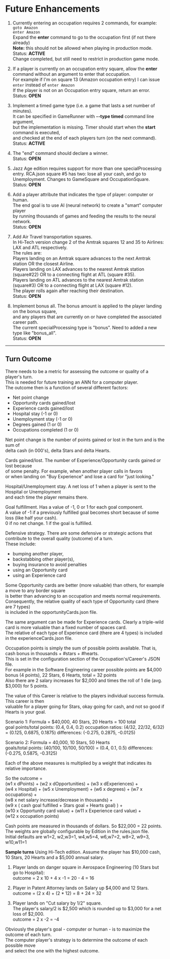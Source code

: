 # Future Enhancements

1. Currently entering an occupation requires 2 commands, for example:<br>
	`goto Amazon`<br>
	`enter Amazon`<br>
Expand the **enter** command to go to the occupation first (if not there already)<br>
**Note:** this should not be allowed when playing in production mode.<br>
Status: **ACTIVE**<br>
Change completed, but still need to restrict in production game mode.</p>

2. If a player is currently on an occupation entry square, allow the **enter**
command without an argument to enter that occupation.<br>
For example if I'm on square 13 (Amazon occupation entry) I can issue
`enter` instead of `enter Amazon`<br>
If the player is not on an Occupation entry square, return an error.<br>
Status: **OPEN**</p>

3. Implement a timed game type (i.e. a game that lasts a set number of minutes).<br>
It can be specified in GameRunner with **--type timed** command line argument,<br>
but the implementation is missing. Timer should start when the **start** command is executed,<br>
and checked at the end of each players turn (on the next command).
Status: **ACTIVE**</p>

4. The "end" command should declare a winner.<br>
Status: **OPEN**</p>

5. Jazz Age edition requires support for more than one specialProcessing entry.
RCA.json square #5 has two: lose all your cash, and go to Unemployment.
Changes to GameSquare and OccupationSquare.
Status: **OPEN**</p>

6. Add a player attribute that indicates the type of player: computer or human.<br>
The end goal is to use AI (neural network) to create a "smart" computer player<br>
by running thousands of games and feeding the results to the neural network.<br>
Status: **OPEN**</p>

7. Add Air Travel transportation squares.<br>
In Hi-Tech version change 2 of the Amtrak squares 12 and 35 to Airlines: LAX and ATL respectively.<br>
The rules are:<br>
Players landing on an Amtrak square advances to the next Amtrak station OR the closest Airline.<br>
Players landing on LAX advances to the nearest Amtrak station (square#22) OR to a connecting flight at ATL (square #35).<br>
Players landing on ATL advances to the nearest Amtrak station (square#3) OR to a connecting flight at LAX (square #12).<br>
The player rolls again after reaching their destination.<br>
Status: **OPEN** </p>

8. Implement bonus all. The bonus amount is applied to the player landing on the bonus square,<br>
and any players that are currently on  or have completed the associated career path.<br>
The current specialProcessing type is "bonus". Need to added a new type like "bonus_all".<br>
Status: **OPEN** </p>

---
## Turn Outcome
There needs to be a metric for assessing the outcome or quality of a player's turn.<br>
This is needed for future training an ANN for a computer player.<br>
The outcome then is a function of several different factors:
- Net point change
- Opportunity cards gained/lost
- Experience cards gained/lost
- Hospital stay (-1 or 0)
- Unemployment stay (-1 or 0)
- Degrees gained (1 or 0)
- Occupations completed (1 or 0)

Net point change is the number of points gained or lost in the turn and is the sum of<br>
delta cash (in 000's), delta Stars and delta Hearts.<br>

Cards gained/lost. The number of Experience/Opportunity cards gained or lost because  
of some penalty. For example, when another player calls in favors  
or when landing on "Buy Experience" and lose a card for "just looking."

Hospital/Unemployment stay. A net loss of 1 when a player is sent to the Hospital or Unemployment  
and each time the player remains there.  

Goal fulfillment. Has a value of -1, 0 or 1 for each goal component.  
A value of -1 if a previously fulfilled goal becomes short because of some loss (like half your cash).  
0 if no net change. 1 if the goal is fulfilled.

Defensive strategy. There are some defensive or strategic actions that contribute to the overall quality (outcome) of a turn.  
These include: 
- bumping another player, 
- backstabbing other player(s), 
- buying insurance to avoid penalties
- using an Opportunity card  
- using an Experience card

Some Opportunity cards are better (more valuable) than others, for example a move to any border square  
is better than advancing to an occupation and meets normal requirements.  
Consequently, the relative quality of each type of Opportunity card (there are 7 types)  
is included in the opportunityCards.json file.

The same argument can be made for Experience cards. Clearly a triple-wild card is more valuable than a fixed number of spaces card.  
The relative of each type of Experience card (there are 4 types) is included in the experienceCards.json file.

Occupation points is simply the sum of possible points available. That is, cash bonus in thousands + #stars + #hearts.  
This is set in the configuration section of the Occupation's/Career's JSON file.  
For example in the Software Engineering career possible points are $4,000 bonus (4 points), 22 Stars, 6 Hearts, total = 32 points  
Also there are 2 salary increases for $2,000 and times the roll of 1 die (avg. $3,000) for 5 points.

The value of this Career is relative to the players individual success formula. This career is then  
valuable for a player going for Stars, okay going for cash, and not so good if Hearts is your goal.  

Scenario 1: Formula = $40,000, 40 Stars, 20 Hearts = 100 total  
goal points/total points:                (0.4,   0.4,    0.2)
occupation ratios: (4/32, 22/32, 6/32) = (0.125, 0.6875, 0.1875)
differences: (-0.275, 0.2875, -0.0125)

Scenario 2: Formula = 40,000, 10 Stars, 50 Hearts  
goals/total points: (40/100, 10/100, 50/100) = (0.4, 0.1, 0.5)
differences: (-0.275, 0.5875, -0.3125)


Each of the above measures is multiplied by a weight that indicates its relative importance.<br>

So the outcome = <br>
(w1 x dPoints) + (w2 x dOpportunities) + (w3 x dExperiences) + <br>
(w4 x Hospital) + (w5 x Unemployment) + (w6 x degrees) + (w7 x occupations) + <br>
(w8 x net salary increase/decrease in thousands) + <br>
(w9 x ( cash goal fulfilled + Stars goal + Hearts goal) ) + <br>
(w10 x Opportunity card value) + (w11 x Experience card value) + <br>
(w12 x occupation points)

Cash points are measured in thousands of dollars. So $22,000 = 22 points.  
The weights are globally configurable by Edition in the rules.json file.  
Initial defaults are w1=2, w2,w3=1, w4,w5=4, w6,w7=2, w8=2, w9=3, w10,w11=1

**Sample turns**
Using Hi-Tech edition. Assume the player has $10,000 cash, 10 Stars, 20 Hearts and a $5,000 annual salary.  
1. Player lands on danger square in Aerospace Engineering (10 Stars but go to Hospital):  
outcome = 2 x 10 + 4 x -1 = 20 - 4 = 16</p>

2. Player in Patent Attorney lands on Salary up $4,000 and 12 Stars.  
outcome = (2 x 4) + (2 * 12) = 8 + 24 = 32</p>

3. Player lands on "Cut salary by 1/2" square.  
The player's salary/2 is $2,500 which is rounded up to $3,000 for a net loss of $2,000.  
outcome = 2 x -2 = -4 </p>

Obviously the player's goal - computer or human - is to maximize the outcome of each turn.  
The computer player's strategy is to determine the outcome of each possible move  
and select the one with the highest outcome.  


